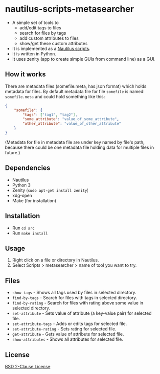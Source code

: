 
# nautilus-scripts-metasearcher

- A simple set of tools to
    - add/edit tags to files
    - search for files by tags
    - add custom attributes to files
    - show/get these custom attributes
- It is implemented as a [Nautilus scripts](https://help.ubuntu.com/community/NautilusScriptsHowto).
- It is written in Python.
- It uses zenity (app to create simple GUIs from command line) as a GUI.

## How it works

There are metadata files (somefile.meta, has json format) which holds metadata for files.
By default metadata file for file `somefile` is named `somefile.meta`
and could hold something like this:

```json
{
    "somefile": {
        "tags": ["tag1", "tag2"],
        "some_attribute": "value_of_some_attribute",
        "other_attribute": "value_of_other_attribute"
    }
}
```

(Metadata for file in metadata file are under key named by file's path,
because there could be one metadata file holding data for multiple files
in future.)

## Dependencies

- Nautilus
- Python 3
- Zenity (`sudo apt-get install zenity`)
- xdg-open
- Make (for installation)

## Installation

- Run `cd src`
- Run `make install`

## Usage

1. Right click on a file or directory in Nautilus.
2. Select Scripts > metasearcher > name of tool you want to try.

## Files

- `show-tags` - Shows all tags used by files in selected directory.
- `find-by-tags` - Search for files with tags in selected directory.
- `find-by-rating` - Search for files with rating above some value in selected directory.
- `set-attribute` - Sets value of attribute (a key-value pair) for selected file.
- `set-attribute-tags` - Adds or edits tags for selected file.
- `set-attribute-rating` - Sets rating for selected file.
- `get-attribute` - Gets value of attribute for selected file.
- `show-attributes` - Shows all attributes for selected file.

## License

[BSD 2-Clause License](LICENSE)

